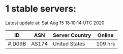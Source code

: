 # 1 stable servers:

Latest update at: Sat Aug 15 18:10:14 UTC 2020

| ID | ASN | Server Country | Online |
| -- | --- | -------------- | ------ |
| #.D09B | AS174 | United States | 109 hrs |

